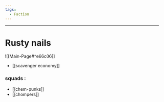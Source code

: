 ```yaml
---
tags:
  - Faction
---
```

---
# Rusty nails
![[Main-Page#^e66c06]]

- [[scavenger economy]]
### squads :
- [[chem-punks]]
- [[chompers]]